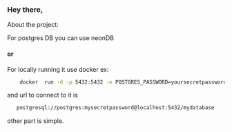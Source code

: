 <h3>Hey there,</h3>
<p>About the project:</p>

For postgres DB you can use neonDB

<h4>or</h4> 
For locally running it use docker
ex:

```bash
    docker  run -d -p 5432:5432 -e POSTGRES_PASSWORD=yoursecretpassword postgres
```

and url to connect to it is

```bash
   postgresql://postgres:mysecretpassword@localhost:5432/mydatabase
```

other part is simple.
